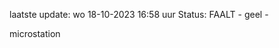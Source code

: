 laatste update: 
wo 18-10-2023 16:58   uur 
Status: FAALT - geel - 
<div class="service Y">microstation</div>